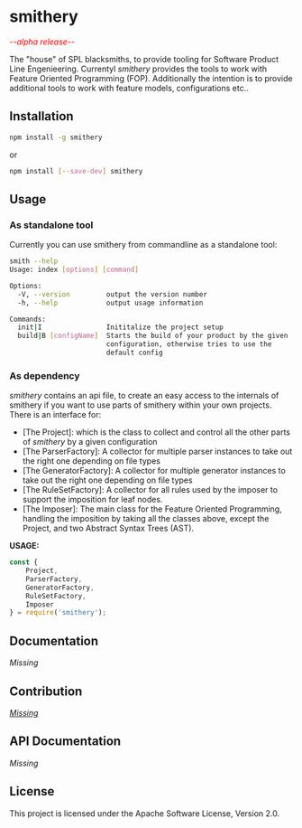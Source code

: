 # smithery

*<span style="color:red">--alpha release--</span>*

The "house" of SPL blacksmiths, to provide tooling for Software Product Line Engenieering.
Currentyl *smithery* provides the tools to work with Feature Oriented Programming (FOP).
Additionally the intention is to provide additional tools to work with feature models, configurations etc..
<!--
## Installation smithery for testing
``` npm install -g git+https://github.com/tabris87/featureCLI.git#master```
-->
## Installation
```bash
npm install -g smithery
```
or 
```bash
npm install [--save-dev] smithery
```

## Usage
### As standalone tool
Currently you can use smithery from commandline as a standalone tool:
```bash
smith --help
Usage: index [options] [command]

Options:
  -V, --version         output the version number
  -h, --help            output usage information

Commands:
  init|I                Inititalize the project setup
  build|B [configName]  Starts the build of your product by the given
                        configuration, otherwise tries to use the
                        default config
```

### As dependency
*smithery* contains an api file, to create an easy access to the internals of smithery if you want to use parts of smithery within your own projects.
There is an interface for: 
- [The Project]: which is the class to collect and control all the other parts of *smithery* by a given configuration
- [The ParserFactory]: A collector for multiple parser instances to take out the right one depending on file types
- [The GeneratorFactory]: A collector for multiple generator instances to take out the right one depending on file types
- [The RuleSetFactory]: A collector for all rules used by the imposer to support the imposition for leaf nodes.
- [The Imposer]: The main class for the Feature Oriented Programming, handling the imposition by taking all the classes above, except the Project, and two Abstract Syntax Trees (AST).

**USAGE:**

```javascript
const {
    Project,
    ParserFactory,
    GeneratorFactory,
    RuleSetFactory,
    Imposer
} = require('smithery');
```

## Documentation
 *Missing*

## Contribution
 [*Missing*](https://github.com/tabris87/featureCLI/blob/master/docs/CONTRIBUTING.md)

## API Documentation
 *Missing*
 
## License
This project is licensed under the Apache Software License, Version 2.0.
